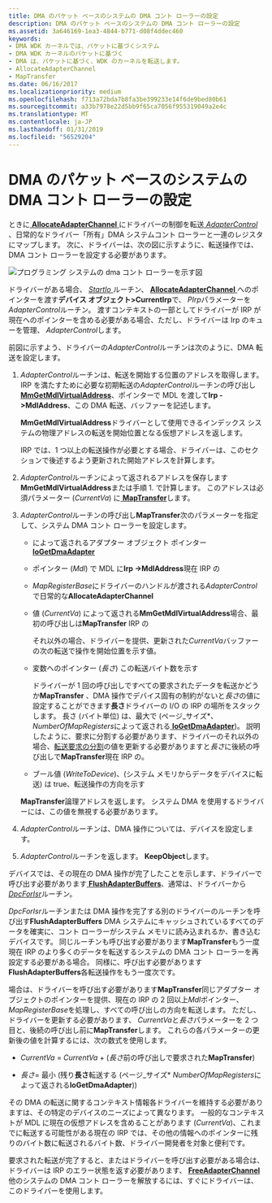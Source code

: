 ```yaml
---
title: DMA のパケット ベースのシステムの DMA コント ローラーの設定
description: DMA のパケット ベースのシステムの DMA コント ローラーの設定
ms.assetid: 3a646169-1ea3-4844-b771-d08f4ddec460
keywords:
- DMA WDK カーネルでは、パケットに基づくシステム
- DMA WDK カーネルのパケットに基づく
- DMA は、パケットに基づく、WDK のカーネルを転送します。
- AllocateAdapterChannel
- MapTransfer
ms.date: 06/16/2017
ms.localizationpriority: medium
ms.openlocfilehash: f713a72bda7b8fa3be399233e14f6de9bed80b61
ms.sourcegitcommit: a33b7978e22d5bb9f65ca7056f955319049a2e4c
ms.translationtype: MT
ms.contentlocale: ja-JP
ms.lasthandoff: 01/31/2019
ms.locfileid: "56529204"
---
```

# <a name="setting-up-the-system-dma-controller-for-packet-based-dma"></a>DMA のパケット ベースのシステムの DMA コント ローラーの設定





ときに[ **AllocateAdapterChannel** ](https://msdn.microsoft.com/library/windows/hardware/ff540573)にドライバーの制御を転送[ *AdapterControl* ](https://msdn.microsoft.com/library/windows/hardware/ff540504) 、日常的なドライバー「所有」DMA システムコント ローラーと一連のレジスタにマップします。 次に、ドライバーは、次の図に示すように、転送操作では、DMA コント ローラーを設定する必要があります。

![プログラミング システムの dma コント ローラーを示す図](images/3dmaptsf.png)

ドライバーがある場合、 [ *StartIo* ](https://msdn.microsoft.com/library/windows/hardware/ff563858)ルーチン、 [ **AllocateAdapterChannel** ](https://msdn.microsoft.com/library/windows/hardware/ff540573)へのポインターを渡す**デバイス オブジェクト&gt;CurrentIrp**で、 *PIrp*パラメーターを*AdapterControl*ルーチン。 渡すコンテキストの一部としてドライバーが IRP が現在へのポインターを含める必要がある場合、ただし、ドライバーは Irp のキューを管理、 *AdapterControl*します。

前図に示すよう、ドライバーの*AdapterControl*ルーチンは次のように、DMA 転送を設定します。

1.  *AdapterControl*ルーチンは、転送を開始する位置のアドレスを取得します。 IRP を満たすために必要な初期転送の*AdapterControl*ルーチンの呼び出し[ **MmGetMdlVirtualAddress**](https://msdn.microsoft.com/library/windows/hardware/ff554539)、ポインターで MDL を渡して**Irp -&gt;MdlAddress**、この DMA 転送、バッファーを記述します。

    **MmGetMdlVirtualAddress**ドライバーとして使用できるインデックス システムの物理アドレスの転送を開始位置となる仮想アドレスを返します。

    IRP では、1 つ以上の転送操作が必要とする場合、ドライバーは、このセクションで後述するよう更新された開始アドレスを計算します。

2.  *AdapterControl*ルーチンによって返されるアドレスを保存します**MmGetMdlVirtualAddress**または手順 1. で計算します。 このアドレスは必須パラメーター (*CurrentVa*) に[ **MapTransfer**](https://msdn.microsoft.com/library/windows/hardware/ff554402)します。

3.  *AdapterControl*ルーチンの呼び出し**MapTransfer**次のパラメーターを指定して、システム DMA コント ローラーを設定します。

    -   によって返されるアダプター オブジェクト ポインター [ **IoGetDmaAdapter**](https://msdn.microsoft.com/library/windows/hardware/ff549220)

    -   ポインター (*Mdl*) で MDL に**Irp -&gt;MdlAddress**現在 IRP の

    -   *MapRegisterBase*にドライバーのハンドルが渡される*AdapterControl*で日常的な**AllocateAdapterChannel**

    -   値 (*CurrentVa*) によって返される**MmGetMdlVirtualAddress**場合、最初の呼び出しは**MapTransfer** IRP の

        それ以外の場合、ドライバーを提供、更新された*CurrentVa*バッファーの次の転送で操作を開始位置を示す値。

    -   変数へのポインター (*長さ*) この転送バイト数を示す

        ドライバーが 1 回の呼び出しですべての要求されたデータを転送かどうか**MapTransfer** 、DMA 操作でデバイス固有の制約がないと*長さ*の値に設定することができます**長さ**ドライバーの I/O の IRP の場所をスタックします。 長さ (バイト単位) は、最大で (ページ\_サイズ\*、 *NumberOfMapRegisters*によって返される[ **IoGetDmaAdapter**](https://msdn.microsoft.com/library/windows/hardware/ff549220))。 説明したように、要求に分割する必要があります、ドライバーのそれ以外の場合、[転送要求の分割](splitting-dma-transfer-requests.md)の値を更新する必要がありますと*長さ*に後続の呼び出しで**MapTransfer**現在 IRP の。

    -   ブール値 (*WriteToDevice*)、(システム メモリからデータをデバイスに転送) は true、転送操作の方向を示す

    **MapTransfer**論理アドレスを返します。 システム DMA を使用するドライバーには、この値を無視する必要があります。

4.  *AdapterControl*ルーチンは、DMA 操作については、デバイスを設定します。

5.  *AdapterControl*ルーチンを返します。 **KeepObject**します。

デバイスでは、その現在の DMA 操作が完了したことを示します、ドライバーで呼び出す必要があります[ **FlushAdapterBuffers**](https://msdn.microsoft.com/library/windows/hardware/ff545917)、通常は、ドライバーから[ *DpcForIsr*](https://msdn.microsoft.com/library/windows/hardware/ff544079)ルーチン。

*DpcForIsr*ルーチンまたは DMA 操作を完了する別のドライバーのルーチンを呼び出す**FlushAdapterBuffers** DMA システムにキャッシュされているすべてのデータを確実に、コント ローラーがシステム メモリに読み込まれるか、書き込むデバイスです。 同じルーチンも呼び出す必要があります**MapTransfer**もう一度現在 IRP のより多くのデータを転送するシステムの DMA コント ローラーを再設定する必要がある場合。 同様に、呼び出す必要があります**FlushAdapterBuffers**各転送操作をもう一度次です。

場合は、ドライバーを呼び出す必要があります**MapTransfer**同じアダプター オブジェクトのポインターを提供、現在の IRP の 2 回以上*Mdl*ポインター、 *MapRegisterBase*を処理し、すべての呼び出しの方向を転送します。 ただし、ドライバーを更新する必要があります、 *CurrentVa*と*長さ*パラメーターを 2 つ目と、後続の呼び出し前に**MapTransfer**します。 これらの各パラメーターの更新後の値を計算するには、次の数式を使用します。

-   *CurrentVa* = *CurrentVa* + (*長さ*前の呼び出しで要求された**MapTransfer**)

-   *長さ*= 最小 (残り**長さ**転送する (ページ\_サイズ\* *NumberOfMapRegisters*によって返される**IoGetDmaAdapter**))

その DMA の転送に関するコンテキスト情報各ドライバーを維持する必要がありますは、その特定のデバイスのニーズによって異なります。 一般的なコンテキストが MDL に現在の仮想アドレスを含めることがあります (*CurrentVa*)、これまでに転送する可能性がある現在の IRP では、その他の情報へのポインターに残りのバイト数に転送されるバイト数、ドライバー開発者を対象と便利です。

要求された転送が完了すると、またはドライバーを呼び出す必要がある場合は、ドライバーは IRP のエラー状態を返す必要があります、 [ **FreeAdapterChannel** ](https://msdn.microsoft.com/library/windows/hardware/ff546507)他のシステムの DMA コント ローラーを解放するには、すぐにドライバーは、このドライバーを使用します。

 

 





